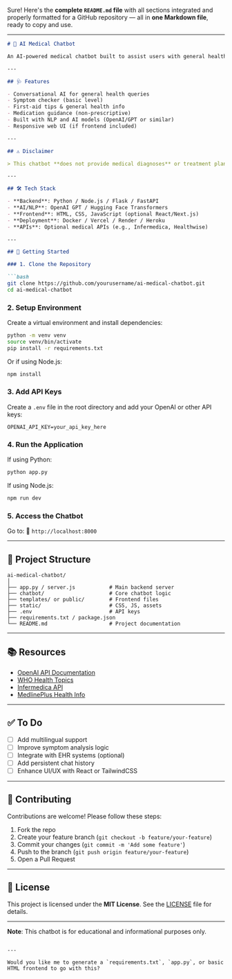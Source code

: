 Sure! Here's the **complete `README.md` file** with all sections integrated and properly formatted for a GitHub repository — all in **one Markdown file**, ready to copy and use.

---

````markdown
# 🧠 AI Medical Chatbot

An AI-powered medical chatbot built to assist users with general health-related questions. It uses natural language processing (NLP) to provide informative, supportive, and safe guidance — **not a replacement for professional medical advice**.

---

## 🩺 Features

- Conversational AI for general health queries
- Symptom checker (basic level)
- First-aid tips & general health info
- Medication guidance (non-prescriptive)
- Built with NLP and AI models (OpenAI/GPT or similar)
- Responsive web UI (if frontend included)

---

## ⚠️ Disclaimer

> This chatbot **does not provide medical diagnoses** or treatment plans. It is for **informational purposes only**. Always consult a licensed medical professional for medical advice.

---

## 🛠️ Tech Stack

- **Backend**: Python / Node.js / Flask / FastAPI
- **AI/NLP**: OpenAI GPT / Hugging Face Transformers
- **Frontend**: HTML, CSS, JavaScript (optional React/Next.js)
- **Deployment**: Docker / Vercel / Render / Heroku
- **APIs**: Optional medical APIs (e.g., Infermedica, Healthwise)

---

## 🚀 Getting Started

### 1. Clone the Repository

```bash
git clone https://github.com/yourusername/ai-medical-chatbot.git
cd ai-medical-chatbot
````

### 2. Setup Environment

Create a virtual environment and install dependencies:

```bash
python -m venv venv
source venv/bin/activate
pip install -r requirements.txt
```

Or if using Node.js:

```bash
npm install
```

### 3. Add API Keys

Create a `.env` file in the root directory and add your OpenAI or other API keys:

```env
OPENAI_API_KEY=your_api_key_here
```

### 4. Run the Application

If using Python:

```bash
python app.py
```

If using Node.js:

```bash
npm run dev
```

### 5. Access the Chatbot

Go to:
📍 `http://localhost:8000`

---

## 📂 Project Structure

```plaintext
ai-medical-chatbot/
│
├── app.py / server.js           # Main backend server
├── chatbot/                     # Core chatbot logic
├── templates/ or public/        # Frontend files
├── static/                      # CSS, JS, assets
├── .env                         # API keys
├── requirements.txt / package.json
└── README.md                    # Project documentation
```

---

## 📚 Resources

* [OpenAI API Documentation](https://platform.openai.com/docs)
* [WHO Health Topics](https://www.who.int/health-topics)
* [Infermedica API](https://developer.infermedica.com/)
* [MedlinePlus Health Info](https://medlineplus.gov/)

---

## ✅ To Do

* [ ] Add multilingual support
* [ ] Improve symptom analysis logic
* [ ] Integrate with EHR systems (optional)
* [ ] Add persistent chat history
* [ ] Enhance UI/UX with React or TailwindCSS

---

## 🤝 Contributing

Contributions are welcome! Please follow these steps:

1. Fork the repo
2. Create your feature branch (`git checkout -b feature/your-feature`)
3. Commit your changes (`git commit -m 'Add some feature'`)
4. Push to the branch (`git push origin feature/your-feature`)
5. Open a Pull Request

---

## 📄 License

This project is licensed under the **MIT License**. See the [LICENSE](LICENSE) file for details.

---

**Note**: This chatbot is for educational and informational purposes only.

```

---

Would you like me to generate a `requirements.txt`, `app.py`, or basic HTML frontend to go with this?
```
